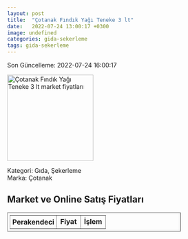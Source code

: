 ```yaml
---
layout: post
title:  "Çotanak Fındık Yağı Teneke 3 lt"
date:   2022-07-24 13:00:17 +0300
image: undefined
categories: gida-sekerleme
tags: gida-sekerleme
---
```


Son Güncelleme: 2022-07-24 16:00:17

<img src="undefined" width="200" alt="Çotanak Fındık Yağı Teneke 3 lt market fiyatları" />

Kategori: Gıda, Şekerleme
<br />
Marka: Çotanak

<h2>Market ve Online Satış Fiyatları</h2>

<table border="1" style="padding: 5px;width:80%;">
  <tr>
    <td style="padding: 5px;"><strong>Perakendeci</strong></td>
    <td><strong>Fiyat</strong></td>
    <td><strong>İşlem</strong></td>
  </tr>
  
</table>
